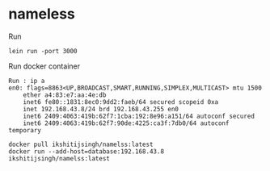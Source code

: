 # nameless

Run 
```shell script
lein run -port 3000
```
Run docker container
```shell script
Run : ip a
en0: flags=8863<UP,BROADCAST,SMART,RUNNING,SIMPLEX,MULTICAST> mtu 1500
	ether a4:83:e7:aa:4e:db
	inet6 fe80::1831:8ec0:9dd2:faeb/64 secured scopeid 0xa
	inet 192.168.43.8/24 brd 192.168.43.255 en0
	inet6 2409:4063:419b:62f7:1cba:192:8e96:a151/64 autoconf secured
	inet6 2409:4063:419b:62f7:90de:4225:ca3f:7db0/64 autoconf temporary
```
```shell script
docker pull ikshitijsingh/namelss:latest
docker run --add-host=database:192.168.43.8 ikshitijsingh/namelss:latest
```

